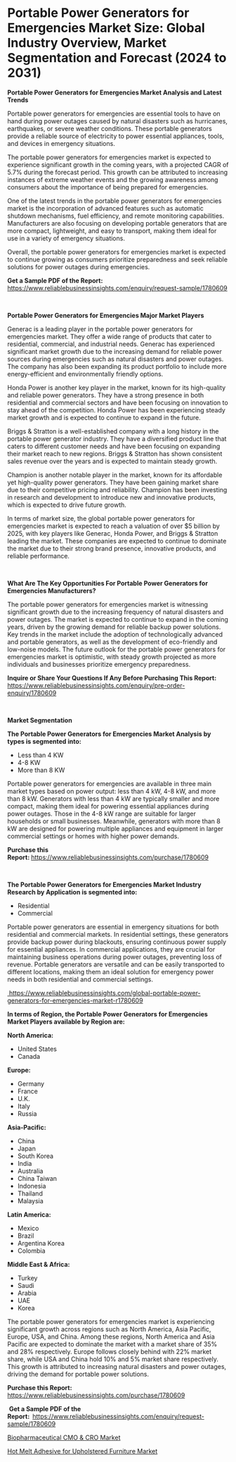 <p><h1>Portable Power Generators for Emergencies Market Size: Global Industry Overview, Market Segmentation and Forecast (2024 to 2031)</h1></p><p><strong>Portable Power Generators for Emergencies Market Analysis and Latest Trends</strong></p>
<p><p>Portable power generators for emergencies are essential tools to have on hand during power outages caused by natural disasters such as hurricanes, earthquakes, or severe weather conditions. These portable generators provide a reliable source of electricity to power essential appliances, tools, and devices in emergency situations.</p><p>The portable power generators for emergencies market is expected to experience significant growth in the coming years, with a projected CAGR of 5.7% during the forecast period. This growth can be attributed to increasing instances of extreme weather events and the growing awareness among consumers about the importance of being prepared for emergencies.</p><p>One of the latest trends in the portable power generators for emergencies market is the incorporation of advanced features such as automatic shutdown mechanisms, fuel efficiency, and remote monitoring capabilities. Manufacturers are also focusing on developing portable generators that are more compact, lightweight, and easy to transport, making them ideal for use in a variety of emergency situations.</p><p>Overall, the portable power generators for emergencies market is expected to continue growing as consumers prioritize preparedness and seek reliable solutions for power outages during emergencies.</p></p>
<p><strong>Get a Sample PDF of the Report:&nbsp;</strong> <a href="https://www.reliablebusinessinsights.com/enquiry/request-sample/1780609">https://www.reliablebusinessinsights.com/enquiry/request-sample/1780609</a></p>
<p>&nbsp;</p>
<p><strong>Portable Power Generators for Emergencies Major Market Players</strong></p>
<p><p>Generac is a leading player in the portable power generators for emergencies market. They offer a wide range of products that cater to residential, commercial, and industrial needs. Generac has experienced significant market growth due to the increasing demand for reliable power sources during emergencies such as natural disasters and power outages. The company has also been expanding its product portfolio to include more energy-efficient and environmentally friendly options.</p><p>Honda Power is another key player in the market, known for its high-quality and reliable power generators. They have a strong presence in both residential and commercial sectors and have been focusing on innovation to stay ahead of the competition. Honda Power has been experiencing steady market growth and is expected to continue to expand in the future.</p><p>Briggs & Stratton is a well-established company with a long history in the portable power generator industry. They have a diversified product line that caters to different customer needs and have been focusing on expanding their market reach to new regions. Briggs & Stratton has shown consistent sales revenue over the years and is expected to maintain steady growth.</p><p>Champion is another notable player in the market, known for its affordable yet high-quality power generators. They have been gaining market share due to their competitive pricing and reliability. Champion has been investing in research and development to introduce new and innovative products, which is expected to drive future growth.</p><p>In terms of market size, the global portable power generators for emergencies market is expected to reach a valuation of over $5 billion by 2025, with key players like Generac, Honda Power, and Briggs & Stratton leading the market. These companies are expected to continue to dominate the market due to their strong brand presence, innovative products, and reliable performance.</p></p>
<p>&nbsp;</p>
<p><strong>What Are The Key Opportunities For Portable Power Generators for Emergencies Manufacturers?</strong></p>
<p><p>The portable power generators for emergencies market is witnessing significant growth due to the increasing frequency of natural disasters and power outages. The market is expected to continue to expand in the coming years, driven by the growing demand for reliable backup power solutions. Key trends in the market include the adoption of technologically advanced and portable generators, as well as the development of eco-friendly and low-noise models. The future outlook for the portable power generators for emergencies market is optimistic, with steady growth projected as more individuals and businesses prioritize emergency preparedness.</p></p>
<p><strong>Inquire or Share Your Questions If Any Before Purchasing This Report:</strong> <a href="https://www.reliablebusinessinsights.com/enquiry/pre-order-enquiry/1780609">https://www.reliablebusinessinsights.com/enquiry/pre-order-enquiry/1780609</a></p>
<p>&nbsp;</p>
<p><strong>Market Segmentation</strong></p>
<p><strong>The Portable Power Generators for Emergencies Market Analysis by types is segmented into:</strong></p>
<p><ul><li>Less than 4 KW</li><li>4-8 KW</li><li>More than 8 KW</li></ul></p>
<p><p>Portable power generators for emergencies are available in three main market types based on power output: less than 4 kW, 4-8 kW, and more than 8 kW. Generators with less than 4 kW are typically smaller and more compact, making them ideal for powering essential appliances during power outages. Those in the 4-8 kW range are suitable for larger households or small businesses. Meanwhile, generators with more than 8 kW are designed for powering multiple appliances and equipment in larger commercial settings or homes with higher power demands.</p></p>
<p><strong>Purchase this Report:&nbsp;</strong><a href="https://www.reliablebusinessinsights.com/purchase/1780609">https://www.reliablebusinessinsights.com/purchase/1780609</a></p>
<p>&nbsp;</p>
<p><strong>The Portable Power Generators for Emergencies Market Industry Research by Application is segmented into:</strong></p>
<p><ul><li>Residential</li><li>Commercial</li></ul></p>
<p><p>Portable power generators are essential in emergency situations for both residential and commercial markets. In residential settings, these generators provide backup power during blackouts, ensuring continuous power supply for essential appliances. In commercial applications, they are crucial for maintaining business operations during power outages, preventing loss of revenue. Portable generators are versatile and can be easily transported to different locations, making them an ideal solution for emergency power needs in both residential and commercial settings.</p></p>
<p><a href="https://www.reliablebusinessinsights.com/global-portable-power-generators-for-emergencies-market-r1780609">&nbsp;https://www.reliablebusinessinsights.com/global-portable-power-generators-for-emergencies-market-r1780609</a></p>
<p><strong>In terms of Region, the Portable Power Generators for Emergencies Market Players available by Region are:</strong></p>
<p>
    <p> <strong> North America: </strong>
        <ul>
            <li>United States</li>
            <li>Canada</li>
        </ul>
        </p> 
    <p> <strong> Europe: </strong>
        <ul>
            <li>Germany</li>
            <li>France</li>
            <li>U.K.</li>
            <li>Italy</li>
            <li>Russia</li>
        </ul>
        </p> 
    <p> <strong> Asia-Pacific: </strong>
        <ul>
            <li>China</li>
            <li>Japan</li>
            <li>South Korea</li>
            <li>India</li>
            <li>Australia</li>
            <li>China Taiwan</li>
            <li>Indonesia</li>
            <li>Thailand</li>
            <li>Malaysia</li>
        </ul>
        </p> 
    <p> <strong> Latin America: </strong>
        <ul>
            <li>Mexico</li>
            <li>Brazil</li>
            <li>Argentina Korea</li>
            <li>Colombia</li>
        </ul>
        </p> 
    <p> <strong> Middle East & Africa: </strong>
        <ul>
            <li>Turkey</li>
            <li>Saudi</li>
            <li>Arabia</li>
            <li>UAE</li>
            <li>Korea</li>
        </ul>
    </p>
    </p>
<p><p>The portable power generators for emergencies market is experiencing significant growth across regions such as North America, Asia Pacific, Europe, USA, and China. Among these regions, North America and Asia Pacific are expected to dominate the market with a market share of 35% and 28% respectively. Europe follows closely behind with 22% market share, while USA and China hold 10% and 5% market share respectively. This growth is attributed to increasing natural disasters and power outages, driving the demand for portable power solutions.</p></p>
<p><strong>Purchase this Report: </strong><a href="https://www.reliablebusinessinsights.com/purchase/1780609">https://www.reliablebusinessinsights.com/purchase/1780609</a></p>
<p>&nbsp;<strong>Get a Sample PDF of the Report:&nbsp;&nbsp;</strong><a href="https://www.reliablebusinessinsights.com/enquiry/request-sample/1780609">https://www.reliablebusinessinsights.com/enquiry/request-sample/1780609</a></p>
<p><strong></strong></p>
<p><p><a href="https://view.publitas.com/reportprime-1/global-biopharmaceutical-cmo-cro-industry-types-applications-market-players-regional-growth-analysis-and-future-scenarios-2024-2031/">Biopharmaceutical CMO & CRO Market</a></p><p><a href="https://github.com/AnnChovey2023/Market-Research-Report-List-1/blob/main/hot-melt-adhesive-for-upholstered-furniture-market.md">Hot Melt Adhesive for Upholstered Furniture Market</a></p></p>